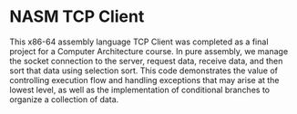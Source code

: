 # NASM TCP Client

This x86-64 assembly language TCP Client was completed as a final project for a Computer Architecture course. In pure assembly, we manage the socket connection to the server, request data, receive data, and then sort that data using selection sort. This code demonstrates the value of controlling execution flow and handling exceptions that may arise at the lowest level, as well as the implementation of conditional branches to organize a collection of data.

